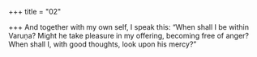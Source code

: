 +++
title = "02"

+++
And together with my own self, I speak this: “When shall I be within  Varuṇa?
Might he take pleasure in my offering, becoming free of anger? When  shall I, with good thoughts, look upon his mercy?”
